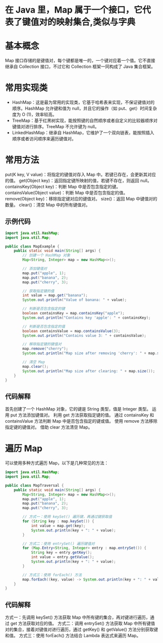 # 在 Java 里，Map 属于一个接口，它代表了**键值对的映射集合**,类似与字典
# 基本概念
Map 接口存储的是键值对，每个键都是唯一的，一个键对应着一个值。它不直接继承自 Collection 接口，不过它和 Collection 框架一同构成了 Java 集合框架。
# 常用实现类
- HashMap：这是最为常用的实现类，它基于哈希表来实现，不保证键值对的顺序。HashMap 允许键和值为 null，并且它的操作（如 put、get）时间复杂度为 O (1)，效率较高。
- TreeMap：基于红黑树实现，能按照键的自然顺序或者自定义的比较器顺序对键值对进行排序。TreeMap 不允许键为 null。
- LinkedHashMap：继承自 HashMap，它维护了一个双向链表，能按照插入顺序或者访问顺序来遍历键值对。
# 常用方法
put(K key, V value)：将指定的键值对存入 Map 中。若键已存在，会更新其对应的值。
get(Object key)：返回指定键所映射的值，若键不存在，则返回 null。
containsKey(Object key)：判断 Map 中是否包含指定的键。
containsValue(Object value)：判断 Map 中是否包含指定的值。
remove(Object key)：移除指定键对应的键值对。
size()：返回 Map 中键值对的数量。
clear()：清空 Map 中的所有键值对。
## 示例代码
```java
import java.util.HashMap;
import java.util.Map;

public class MapExample {
    public static void main(String[] args) {
        // 创建一个 HashMap 对象
        Map<String, Integer> map = new HashMap<>();

        // 添加键值对
        map.put("apple", 1);
        map.put("banana", 2);
        map.put("cherry", 3);

        // 获取指定键的值
        int value = map.get("banana");
        System.out.println("Value of banana: " + value);

        // 判断是否包含指定的键
        boolean containsKey = map.containsKey("apple");
        System.out.println("Contains key 'apple': " + containsKey);

        // 判断是否包含指定的值
        boolean containsValue = map.containsValue(3);
        System.out.println("Contains value 3: " + containsValue);

        // 移除指定键的键值对
        map.remove("cherry");
        System.out.println("Map size after removing 'cherry': " + map.size());

        // 清空 Map
        map.clear();
        System.out.println("Map size after clearing: " + map.size());
    }
}
```
## 代码解释
首先创建了一个 HashMap 对象，它的键是 String 类型，值是 Integer 类型。
运用 put 方法添加键值对。
利用 get 方法获取指定键的值。
通过 containsKey 和 containsValue 方法判断 Map 中是否包含指定的键或值。
使用 remove 方法移除指定键的键值对。
借助 clear 方法清空 Map。
# 遍历 Map
可以使用多种方式遍历 Map，以下是几种常见的方法：
```java
import java.util.HashMap;
import java.util.Map;

public class MapTraversal {
    public static void main(String[] args) {
        Map<String, Integer> map = new HashMap<>();
        map.put("apple", 1);
        map.put("banana", 2);
        map.put("cherry", 3);

        // 方式一：使用 keySet() 遍历键，再通过键获取值
        for (String key : map.keySet()) {
            int value = map.get(key);
            System.out.println(key + ": " + value);
        }

        // 方式二：使用 entrySet() 遍历键值对
        for (Map.Entry<String, Integer> entry : map.entrySet()) {
            String key = entry.getKey();
            int value = entry.getValue();
            System.out.println(key + ": " + value);
        }

        // 方式三：使用 forEach() 方法
        map.forEach((key, value) -> System.out.println(key + ": " + value));
    }
}
```
## 代码解释
方式一：先调用 keySet() 方法获取 Map 中所有键的集合，再对键进行遍历，通过 get 方法获取对应的值。
方式二：调用 entrySet() 方法获取 Map 中所有键值对的集合，接着对键值对进行遍历，通过 getKey() 和 getValue() 方法分别获取键和值。
方式三：使用 forEach() 方法结合 Lambda 表达式来遍历 Map。
